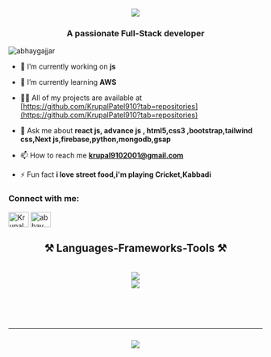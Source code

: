 
<h1 align="center">
    <img src="https://readme-typing-svg.herokuapp.com/?font=Righteous&size=35&center=true&vCenter=true&width=500&height=70&duration=4000&lines=Hi+There!+👋;+I'm+Krupal+Patel!;" />
</h1>
<h3 align="center">A passionate Full-Stack developer</h3>


<p align="left"> <img src="https://komarev.com/ghpvc/?username=abhaygajjar&label=Profile%20views&color=0e75b6&style=flat" alt="abhaygajjar" /> </p>

- 🔭 I’m currently working on **js**

- 🌱 I’m currently learning **AWS**

- 👨‍💻 All of my projects are available at [https://github.com/KrupalPatel910?tab=repositories](https://github.com/KrupalPatel910?tab=repositories)

- 💬 Ask me about **react js, advance js , html5,css3 ,bootstrap,tailwind css,Next js,firebase,python,mongodb,gsap**

- 📫 How to reach me **krupal9102001@gmail.com**

- ⚡ Fun fact **i love street food,i'm playing Cricket,Kabbadi**

<h3 align="left">Connect with me:</h3>
<p align="left">
<a href="https://linkedin.com/in/krupal-patel-421b33265" target="blank"><img align="center" src="https://raw.githubusercontent.com/rahuldkjain/github-profile-readme-generator/master/src/images/icons/Social/linked-in-alt.svg" alt="Krupal Patel" height="30" width="40" /></a>
<a href="https://instagram.com/Krupu_910" target="blank"><img align="center" src="https://raw.githubusercontent.com/rahuldkjain/github-profile-readme-generator/master/src/images/icons/Social/instagram.svg" alt="abhay_7203" height="30" width="40" /></a>
</p>
<h2 align="center">⚒️ Languages-Frameworks-Tools ⚒️</h2>
<br/>
<div align="center">
    <img src="https://skillicons.dev/icons?i=mongodb,nodejs,github,python,javascript,firebase,tailwind" /><br>
    <img src="https://skillicons.dev/icons?i=react,bootstrap,html,css,vscode,nextjs" />
</div>


<br>


<br/><br/>
<hr/>

<h3 align="center">
    <img src="https://readme-typing-svg.herokuapp.com/?font=Righteous&size=25&center=true&vCenter=true&width=500&height=70&duration=4000&lines=Thanks+for+visiting!+✌️;+Shoot+me+a+message+on+Linkedin!;I'm+Unfazed:)">
</h3>

<br/>
<p align="center">
  <a href="https://github.com/KrupalPatel910">
<!--     <img src="https://github-profile-summary-cards.vercel.app/api/cards/profile-details?username=KrupalPatel&theme=radical" alt="KrupalPatel GitHub Contribution"/> -->
  </a>
</p>

